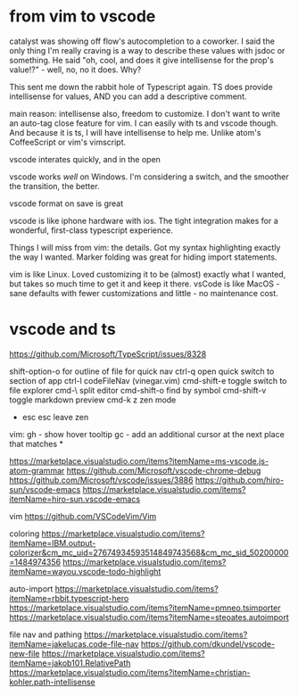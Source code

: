 # from vim to vscode
catalyst was showing off flow's autocompletion to a coworker. I said the only thing I'm really craving is a way to describe these values with jsdoc or something. He said "oh, cool, and does it give intellisense for the prop's value!?" - well, no, no it does. Why?

This sent me down the rabbit hole of Typescript again. TS does provide intellisense for values, AND you can add a descriptive comment.

main reason: intellisense
also, freedom to customize. I don't want to write an auto-tag close feature for vim. I can easily with ts and vscode though. And because it is ts, I will have intellisense to help me. Unlike atom's CoffeeScript or vim's vimscript.

vscode interates quickly, and in the open

vscode works _well_ on Windows. I'm considering a switch, and the smoother the transition, the better.

vscode format on save is great

vscode is like iphone hardware with ios. The tight integration makes for a wonderful, first-class typescript experience.

Things I will miss from vim: the details. Got my syntax highlighting exactly the way I wanted. Marker folding was great for hiding import statements.

vim is like Linux. Loved customizing it to be (almost) exactly what I wanted, but takes so much time to get it and keep it there. vsCode is like MacOS - sane defaults with fewer customizations and little - no maintenance cost.

# vscode and ts
https://github.com/Microsoft/TypeScript/issues/8328

shift-option-o for outline of file for quick nav
ctrl-q open quick switch to section of app
ctrl-l codeFileNav (vinegar.vim)
cmd-shift-e toggle switch to file explorer
cmd-\ split editor
cmd-shift-o find by symbol
cmd-shift-v toggle markdown preview
cmd-k z zen mode
- esc esc leave zen

vim:
gh - show hover tooltip
gc - add an additional cursor at the next place that matches *

https://marketplace.visualstudio.com/items?itemName=ms-vscode.js-atom-grammar
https://github.com/Microsoft/vscode-chrome-debug
https://github.com/Microsoft/vscode/issues/3886
https://github.com/hiro-sun/vscode-emacs
https://marketplace.visualstudio.com/items?itemName=hiro-sun.vscode-emacs

vim
https://github.com/VSCodeVim/Vim


coloring
https://marketplace.visualstudio.com/items?itemName=IBM.output-colorizer&cm_mc_uid=27674934593514849743568&cm_mc_sid_50200000=1484974356
https://marketplace.visualstudio.com/items?itemName=wayou.vscode-todo-highlight

auto-import
https://marketplace.visualstudio.com/items?itemName=rbbit.typescript-hero
https://marketplace.visualstudio.com/items?itemName=pmneo.tsimporter
https://marketplace.visualstudio.com/items?itemName=steoates.autoimport

file nav and pathing
https://marketplace.visualstudio.com/items?itemName=jakelucas.code-file-nav
https://github.com/dkundel/vscode-new-file
https://marketplace.visualstudio.com/items?itemName=jakob101.RelativePath
https://marketplace.visualstudio.com/items?itemName=christian-kohler.path-intellisense
